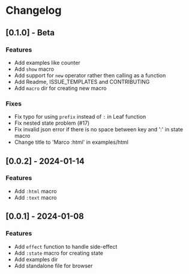 
# Changelog



## [0.1.0] - Beta

### Features
- Add examples like counter
- Add `show` macro
- Add support for `new` operator rather then calling as a function
- Add Readme, ISSUE_TEMPLATES and CONTRIBUTING
- Add `macro` dir for creating new macro

### Fixes
- Fix typo for using `prefix` instead of `:` in Leaf function 
- Fix nested state problem (#17)
- Fix invalid json error if there is no space between key and ':' in state macro
- Change title to 'Marco :html' in examples/html



## [0.0.2] - 2024-01-14

### Features
- Add `:html` macro
- Add `:text` macro



## [0.0.1] - 2024-01-08

### Features
- Add `effect` function to handle side-effect
- Add `:state` macro for creating state
- Add examples dir
- Add standalone file for browser
